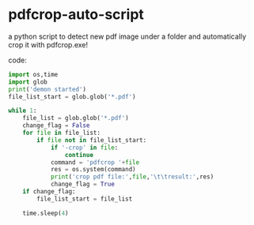 # pdfcrop-auto-script
a python script to detect new pdf image under a folder and automatically crop it with pdfcrop.exe!



code:
``` python
import os,time
import glob
print('demon started')
file_list_start = glob.glob('*.pdf')

while 1:
    file_list = glob.glob('*.pdf')
    change_flag = False
    for file in file_list:
        if file not in file_list_start:
            if '-crop' in file:
                continue
            command = 'pdfcrop '+file
            res = os.system(command)
            print('crop pdf file:',file,'\t\tresult:',res)
            change_flag = True
    if change_flag:
        file_list_start = file_list

    time.sleep(4)
``` 
